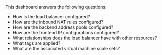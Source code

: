 This dashboard answers the following questions:

- How is the load balancer configured?
- How are the inbound NAT rules configured?
- How are the backend address pools configured?
- How are the frontend IP configurations configured?
- What relationships does the load balancer have with other resources?
- What tags are applied?
- What are the associated virtual machine scale sets?
